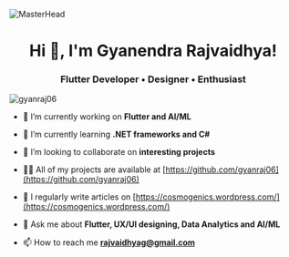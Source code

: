 ![MasterHead](https://media.licdn.com/dms/image/D5616AQG6OrjDHI_6pw/profile-displaybackgroundimage-shrink_350_1400/0/1690457467874?e=1700697600&v=beta&t=3cZjvgp1f84z5e7hX2GZ5vaofNoIuoJne5_4w2y3xGA)
<h1 align="center">Hi 👋, I'm Gyanendra Rajvaidhya!</h1>
<h3 align="center">Flutter Developer • Designer • Enthusiast</h3>

<p align="left"> <img src="https://komarev.com/ghpvc/?username=gyanraj06&label=Profile%20views&color=0e75b6&style=flat" alt="gyanraj06" /> </p>

- 🔭 I’m currently working on **Flutter and AI/ML**

- 🌱 I’m currently learning **.NET frameworks and C#**

- 👯 I’m looking to collaborate on **interesting projects**

- 👨‍💻 All of my projects are available at [https://github.com/gyanraj06](https://github.com/gyanraj06)

- 📝 I regularly write articles on [https://cosmogenics.wordpress.com/](https://cosmogenics.wordpress.com/)

- 💬 Ask me about **Flutter, UX/UI designing, Data Analytics and AI/ML**

- 📫 How to reach me **rajvaidhyag@gmail.com**

